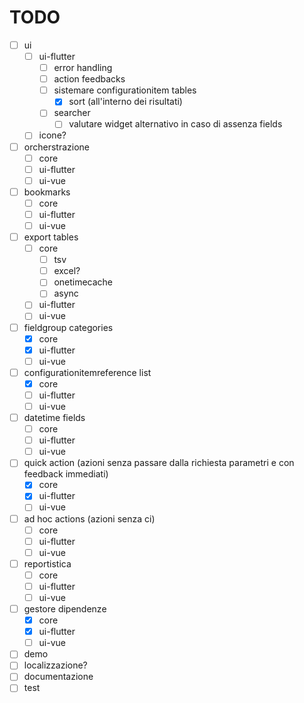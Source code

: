 # TODO
- [ ] ui
  - [ ] ui-flutter
    - [ ] error handling
    - [ ] action feedbacks
    - [ ] sistemare configurationitem tables 
      - [x] sort (all'interno dei risultati)
    - [ ] searcher
      - [ ] valutare widget alternativo in caso di assenza fields 
  - [ ] icone?
- [ ] orcherstrazione
  - [ ] core 
  - [ ] ui-flutter
  - [ ] ui-vue
- [ ] bookmarks
  - [ ] core
  - [ ] ui-flutter
  - [ ] ui-vue
- [ ] export tables
    - [ ] core
      - [ ] tsv
      - [ ] excel?
      - [ ] onetimecache
      - [ ] async
    - [ ] ui-flutter
    - [ ] ui-vue 
- [ ] fieldgroup categories
    - [x] core
    - [x] ui-flutter
    - [ ] ui-vue 
- [ ] configurationitemreference list
    - [x] core
    - [ ] ui-flutter
    - [ ] ui-vue 
- [ ] datetime fields
    - [ ] core
    - [ ] ui-flutter
    - [ ] ui-vue 
- [ ] quick action (azioni senza passare dalla richiesta parametri e con feedback immediati)
  - [x] core
  - [x] ui-flutter
  - [ ] ui-vue 
- [ ] ad hoc actions (azioni senza ci)
    - [ ] core
    - [ ] ui-flutter
    - [ ] ui-vue
- [ ] reportistica
    - [ ] core
    - [ ] ui-flutter
    - [ ] ui-vue
- [ ] gestore dipendenze
  - [x] core
  - [x] ui-flutter
  - [ ] ui-vue 
- [ ] demo
- [ ] localizzazione?
- [ ] documentazione
- [ ] test